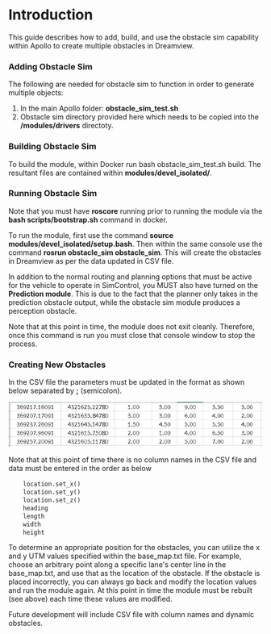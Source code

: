 # Introduction

This guide describes how to add, build, and use the obstacle sim capability within Apollo to create multiple obstacles in Dreamview.

### Adding Obstacle Sim
The following are needed for obstacle sim to function in order to generate multiple objects:
1. In the main Apollo folder: **obstacle_sim_test.sh**
2. Obstacle sim directory provided here which needs to be copied into the **/modules/drivers** directoty.

### Building Obstacle Sim
To build the module, within Docker run bash obstacle_sim_test.sh build. The resultant files are contained within **modules/devel_isolated/**.

### Running Obstacle Sim
Note that you must have **roscore** running prior to running the module via the **bash scripts/bootstrap.sh** command in docker.

To run the module, first use the command **source modules/devel_isolated/setup.bash**. Then within the same console use the command **rosrun obstacle_sim obstacle_sim**. This will create the obstacles in Dreamview as per the data updated in CSV file.

In addition to the normal routing and planning options that must be active for the vehicle to operate in SimControl, you MUST also have turned on the **Prediction module**. This is due to the fact that the planner only takes in the prediction obstacle output, while the obstacle sim module produces a perception obstacle.

Note that at this point in time, the module does not exit cleanly. Therefore, once this command is run you must close that console window to stop the process.

### Creating New Obstacles
In the CSV file the parameters must be updated in the format as shown below separated by **;** (semicolon).

![](/images/CSV_File_Update.JPG)

Note that at this point of time there is no column names in the CSV file and data must be entered in the order as below

        location.set_x()  
        location.set_y()  
  	    location.set_z()  
  	    heading  
  	    length  
  	    width  
  	    height

To determine an appropriate position for the obstacles, you can utilize the x and y UTM values specified within the base_map.txt file. For example, choose an arbitrary point along a specific lane's center line in the base_map.txt, and use that as the location of the obstacle. If the obstacle is placed incorrectly, you can always go back and modify the location values and run the module again. At this point in time the module must be rebuilt (see above) each time these values are modified.

Future development will include CSV file with column names and dynamic obstacles.

